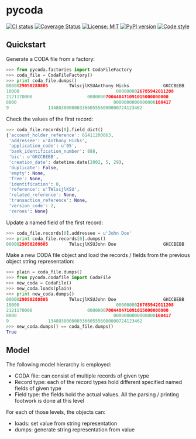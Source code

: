 # pycoda

[![CI status](https://github.com/mhemeryck/pycoda/actions/workflows/main.yaml/badge.svg)](https://github.com/mhemeryck/pycoda/actions/workflows/main.yaml)
[![Coverage Status](https://coveralls.io/repos/github/mhemeryck/pycoda/badge.svg)](https://coveralls.io/github/mhemeryck/pycoda)
[![License: MIT](https://img.shields.io/badge/License-MIT-green.svg)](https://opensource.org/licenses/MIT)
[![PyPI version](https://badge.fury.io/py/codapy.svg)](https://badge.fury.io/py/codapy)
[![Code style](https://img.shields.io/badge/code%20style-black-000000.svg)](https://github.com/ambv/black)

## Quickstart

Generate a CODA file from a factory:
```python
>>> from pycoda.factories import CodaFileFactory
>>> coda_file = CodaFileFactory()
>>> print coda_file.dumps()
0000029050288805        TWlscjlKSUAnthony Hicks             GKCCBEBB   06141120086                                             2
10000                                     0000000026785942011208                                                             000
2121170000                     0000000700448471091015000000000                                                     15030900000 0
8000                                     0000000000000000160417                                                                0
9               134803000000336605556000000724123462                                                                           2
```

Check the values of the first record:
```python
>>> coda_file.records[0].field_dict()
{'account_holder_reference': 61411200863,
 'addressee': u'Anthony Hicks',
 'application_code': u'05',
 'bank_identification_number': 888,
 'bic': u'GKCCBEBB',
 'creation_date': datetime.date(2002, 5, 29),
 'duplicate': False,
 'empty': None,
 'free': None,
 'identification': 0,
 'reference': u'TWlscjlKSU',
 'related_reference': None,
 'transaction_reference': None,
 'version_code': 2,
 'zeroes': None}
```

Update a named field of the first record:
```python
>>> coda_file.records[0].addressee = u'John Doe'
>>> print coda_file.records[0].dumps()
0000029050288805        TWlscjlKSUJohn Doe                  GKCCBEBB   06141120086                                             2
```

Make a new CODA file object and load the records / fields from the previous object string representation:
```python
>>> plain = coda_file.dumps()
>>> from pycoda.codafile import CodaFile
>>> new_coda = CodaFile()
>>> new_coda.loads(plain)
>>> print new_coda.dumps()
0000029050288805        TWlscjlKSUJohn Doe                  GKCCBEBB   06141120086                                             2
10000                                     0000000026785942011208                                                             000
2121170000                     0000000700448471091015000000000                                                     15030900000 0
8000                                     0000000000000000160417                                                                0
9               134803000000336605556000000724123462                                                                           2
>>> new_coda.dumps() == coda_file.dumps()
True
```

## Model

The following model hierarchy is employed:
  * CODA file: can consist of multiple records of given type
  * Record type: each of the record types hold different specified named fields of given type
  * Field type: the fields hold the actual values. All the parsing / printing footwork is done at this level

For each of those levels, the objects can:
  * loads: set value from string representation
  * dumps: generate string representation from value
